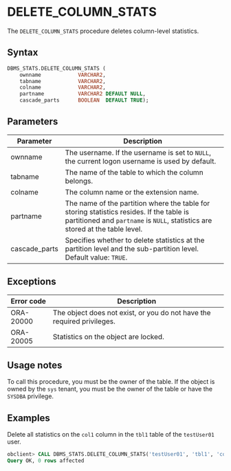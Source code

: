 # DELETE_COLUMN_STATS

The `DELETE_COLUMN_STATS` procedure deletes column-level statistics.

## Syntax

```sql
DBMS_STATS.DELETE_COLUMN_STATS (
    ownname            VARCHAR2,
    tabname            VARCHAR2,
    colname            VARCHAR2,
    partname           VARCHAR2 DEFAULT NULL,
    cascade_parts      BOOLEAN  DEFAULT TRUE);
```


## Parameters

| Parameter     | Description                                                                                                                                                                |
|---------------|----------------------------------------------------------------------------------------------------------------------------------------------------------------------------|
| ownname       | The username. If the username is set to `NULL`, the current logon username is used by default.                                                                             |
| tabname       | The name of the table to which the column belongs.                                                                                                                         |
| colname       | The column name or the extension name.                                                                                                                                     |
| partname      | The name of the partition where the table for storing statistics resides.  If the table is partitioned and `partname` is `NULL`, statistics are stored at the table level. |
| cascade_parts | Specifies whether to delete statistics at the partition level and the sub-partition level. Default value: `TRUE`.                                                          |



## Exceptions

| Error code | Description                                                            |
|------------|------------------------------------------------------------------------|
| ORA-20000  | The object does not exist, or you do not have the required privileges. |
| ORA-20005  | Statistics on the object are locked.                                   |



## Usage notes

To call this procedure, you must be the owner of the table. If the object is owned by the `sys` tenant, you must be the owner of the table or have the `SYSDBA` privilege.

## Examples

Delete all statistics on the `col1` column in the `tbl1` table of the `testUser01` user.

```sql
obclient> CALL DBMS_STATS.DELETE_COLUMN_STATS('testUser01', 'tbl1', 'col1');
Query OK, 0 rows affected
```
